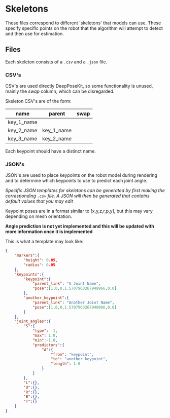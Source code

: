 # Skeletons

These files correspond to different 'skeletons' that models can use. These specify specific points on the robot that the algorithm will attempt to detect and then use for estimation.

## Files
Each skeleton consists of a ```.csv``` and a ```.json``` file.

### CSV's
CSV's are used directly DeepPoseKit, so some functionality is unused, mainly the *swap* column, which can be disregarded.

Skeleton CSV's are of the form:

| name       | parent     | swap  |
| ---------- | ---------- | ----- |
| key_1_name |            |       |
| key_2_name | key_1_name |       |
| key_3_name | key_2_name |       |

Each keypoint should have a distinct name.

### JSON's
JSON's are used to place keypoints on the robot model during rendering and to determine which keypoints to use to predict each joint angle.

*Specific JSON templates for skeletons can be generated by first making the corresponding ```.csv``` file. A JSON will then be generated that contains default values that you may edit*

Keypoint poses are in a format similar to [x,y,z,r,p,y], but this may vary depending on mesh orientation.

**Angle prediction is not yet implemented and this will be updated with more information once it is implemented**

This is what a template may look like:
```json
{
    "markers":{
        "height": 0.05,
        "radius": 0.05
    },
    "keypoints":{
        "keypoint":{
            "parent_link": "A Joint Name",
            "pose":[1,0,0,1.5707963267948966,0,0]
        },
        "another_keypoint":{
            "parent_link": "Another Joint Name",
            "pose":[1,0,0,1.5707963267948966,0,0]
        }
    },
    "joint_angles":{
        "S":{
            "type":  1,
            "max": 1.0,
            "min":-1.0,
            "predictors":{
                "A":{
                    "from": "keypoint",
                    "to": "another_keypoint",
                    "length": 1.0
                }
            }
        },
        "L":{},
        "U":{},
        "R":{},
        "B":{},
        "T":{}
    }
}

```
